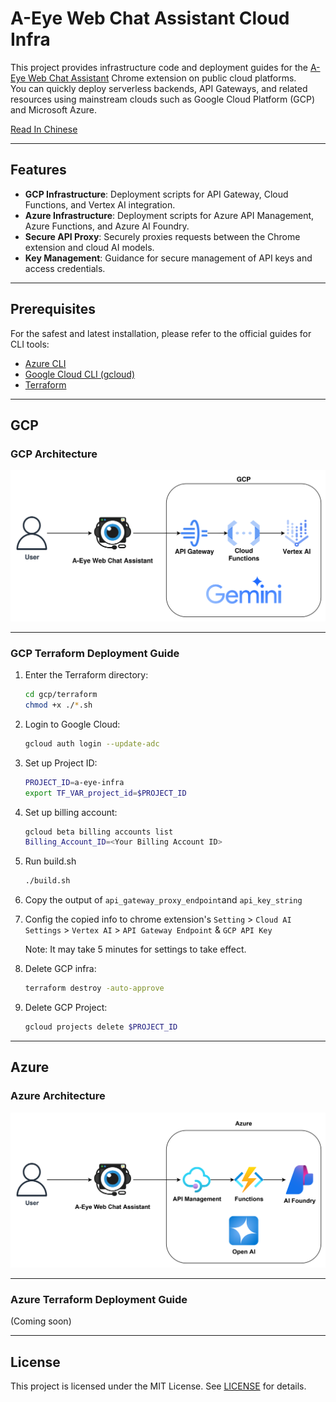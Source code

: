 # A-Eye Web Chat Assistant Cloud Infra

This project provides infrastructure code and deployment guides for the [A-Eye Web Chat Assistant](https://github.com/vincentwun/A-Eye-Web-Chat-Assistant) Chrome extension on public cloud platforms.  
You can quickly deploy serverless backends, API Gateways, and related resources using mainstream clouds such as Google Cloud Platform (GCP) and Microsoft Azure.

[Read In Chinese](./README.zh.md)

---

## Features

- **GCP Infrastructure**: Deployment scripts for API Gateway, Cloud Functions, and Vertex AI integration.
- **Azure Infrastructure**: Deployment scripts for Azure API Management, Azure Functions, and Azure AI Foundry.
- **Secure API Proxy**: Securely proxies requests between the Chrome extension and cloud AI models.
- **Key Management**: Guidance for secure management of API keys and access credentials.

---

## Prerequisites

For the safest and latest installation, please refer to the official guides for CLI tools:

- [Azure CLI](https://learn.microsoft.com/zh-tw/cli/azure/install-azure-cli-linux?view=azure-cli-latest&pivots=apt)
- [Google Cloud CLI (gcloud)](https://cloud.google.com/sdk/docs/install?hl=zh-tw)
- [Terraform](https://developer.hashicorp.com/terraform/install#linux)

---

## GCP

### GCP Architecture
![GCP Infrastructure](images/gcp_infra.png)

---

### GCP Terraform Deployment Guide

1. Enter the Terraform directory:
    ```bash
    cd gcp/terraform
    chmod +x ./*.sh
    ```

2. Login to Google Cloud:
    ```bash
    gcloud auth login --update-adc
    ```


3. Set up Project ID:
    ```bash
    PROJECT_ID=a-eye-infra
    export TF_VAR_project_id=$PROJECT_ID
    ```

4. Set up billing account:
    ```bash
    gcloud beta billing accounts list
    Billing_Account_ID=<Your Billing Account ID>
    ```

5. Run build.sh
    ```bash
    ./build.sh
    ```

6. Copy the output of `api_gateway_proxy_endpoint`and `api_key_string`

7. Config the copied info to chrome extension's `Setting` > `Cloud AI Settings` > `Vertex AI` > `API Gateway Endpoint` & `GCP API Key`

    Note: It may take 5 minutes for settings to take effect.

8. Delete GCP infra:
    ```bash
    terraform destroy -auto-approve
    ```

9. Delete GCP Project:
    ```bash
    gcloud projects delete $PROJECT_ID
    ```

---

## Azure

### Azure Architecture
![Azure Infrastructure](images/azure_infra.png)

---

### Azure Terraform Deployment Guide

(Coming soon)

</details>

---

## License

This project is licensed under the MIT License. See [LICENSE](./LICENSE) for details.